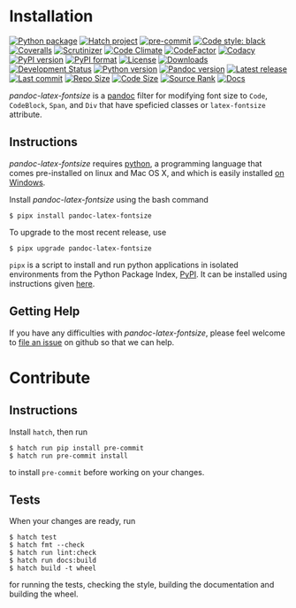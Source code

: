 Installation
============

[![Python package](https://github.com/chdemko/pandoc-latex-fontsize/workflows/Python%20package/badge.svg?branch=develop)](https://github.com/chdemko/pandoc-latex-fontsize/actions/workflows/python-package.yml)
[![Hatch project](https://img.shields.io/badge/%F0%9F%A5%9A-Hatch-4051b5.svg)](https://github.com/pypa/hatch)
[![pre-commit](https://img.shields.io/badge/pre--commit-enabled-brightgreen?logo=pre-commit)](https://github.com/pre-commit/pre-commit)
[![Code style: black](https://img.shields.io/badge/code%20style-black-000000.svg)](https://pypi.org/project/black/)
[![Coveralls](https://img.shields.io/coveralls/github/chdemko/pandoc-latex-fontsize/develop.svg?logo=Codecov&logoColor=white)](https://coveralls.io/github/chdemko/pandoc-latex-fontsize?branch=develop)
[![Scrutinizer](https://img.shields.io/scrutinizer/g/chdemko/pandoc-latex-fontsize.svg?logo=scrutinizer)](https://scrutinizer-ci.com/g/chdemko/pandoc-latex-fontsize/)
[![Code Climate](https://codeclimate.com/github/chdemko/pandoc-latex-fontsize/badges/gpa.svg)](https://codeclimate.com/github/chdemko/pandoc-latex-fontsize/)
[![CodeFactor](https://img.shields.io/codefactor/grade/github/chdemko/pandoc-latex-fontsize/develop.svg?logo=codefactor)](https://www.codefactor.io/repository/github/chdemko/pandoc-latex-fontsize)
[![Codacy](https://img.shields.io/codacy/grade/19a716cec0934fd4be291455aef205d0.svg?logo=codacy)](https://app.codacy.com/gh/chdemko/pandoc-latex-fontsize/dashboard)
[![PyPI version](https://img.shields.io/pypi/v/pandoc-latex-fontsize.svg?logo=pypi&logoColor=white)](https://pypi.org/project/pandoc-latex-fontsize/)
[![PyPI format](https://img.shields.io/pypi/format/pandoc-latex-fontsize.svg?logo=pypi&logoColor=white)](https://pypi.org/project/pandoc-latex-fontsize/)
[![License](https://img.shields.io/pypi/l/pandoc-latex-fontsize.svg?logo=pypi&logoColor=white)](https://raw.githubusercontent.com/chdemko/pandoc-latex-fontsize/develop/LICENSE)
[![Downloads](https://img.shields.io/pypi/dm/pandoc-latex-fontsize?logo=pypi&logoColor=white)](https://pepy.tech/project/pandoc-latex-fontsize)
[![Development Status](https://img.shields.io/pypi/status/pandoc-latex-fontsize.svg?logo=pypi&logoColor=white)](https://pypi.org/project/pandoc-latex-fontsize/)
[![Python version](https://img.shields.io/pypi/pyversions/pandoc-latex-fontsize.svg?logo=Python&logoColor=white)](https://pypi.org/project/pandoc-latex-fontsize/)
[![Pandoc version](https://img.shields.io/badge/pandoc-2.11%20|%202.12%20|%202.13%20|%202.14%20|%202.15%20|%202.16%20|%202.17%20|%202.18%20|%202.19%20|%203.0%20|%203.1%20|%203.2%20|%203.3%20|%203.4%20|%203.5-blue.svg?logo=markdown)](https://pandoc.org/)
[![Latest release](https://img.shields.io/github/release-date/chdemko/pandoc-latex-fontsize.svg?logo=github)](https://github.com/chdemko/pandoc-latex-fontsize/releases)
[![Last commit](https://img.shields.io/github/last-commit/chdemko/pandoc-latex-fontsize/develop?logo=github)](https://github.com/chdemko/pandoc-latex-fontsize/commit/develop/)
[![Repo Size](https://img.shields.io/github/repo-size/chdemko/pandoc-latex-fontsize.svg?logo=github)](http://pandoc-latex-fontsize.readthedocs.io/en/latest/)
[![Code Size](https://img.shields.io/github/languages/code-size/chdemko/pandoc-latex-fontsize.svg?logo=github)](http://pandoc-latex-fontsize.readthedocs.io/en/latest/)
[![Source Rank](https://img.shields.io/librariesio/sourcerank/pypi/pandoc-latex-fontsize.svg?logo=libraries.io&logoColor=white)](https://libraries.io/pypi/pandoc-latex-fontsize)
[![Docs](https://img.shields.io/readthedocs/pandoc-latex-fontsize.svg?logo=read-the-docs&logoColor=white)](http://pandoc-latex-fontsize.readthedocs.io/en/latest/)

*pandoc-latex-fontsize* is a [pandoc] filter for modifying font size to `Code`,
`CodeBlock`, `Span`, and `Div` that have speficied classes or `latex-fontsize`
attribute.

[pandoc]: http://pandoc.org/

Instructions
------------

*pandoc-latex-fontsize* requires [python], a programming language that comes
pre-installed on linux and Mac OS X, and which is easily installed
[on Windows].

Install *pandoc-latex-fontsize* using the bash command

~~~shell-session
$ pipx install pandoc-latex-fontsize
~~~

To upgrade to the most recent release, use

~~~shell-session
$ pipx upgrade pandoc-latex-fontsize
~~~

`pipx` is a script to install and run python applications in isolated environments from the Python Package Index, [PyPI]. It can be installed using instructions given [here](https://pipx.pypa.io/stable/).

[python]: https://www.python.org
[on Windows]: https://www.python.org/downloads/windows
[PyPI]: https://pypi.org


Getting Help
------------

If you have any difficulties with *pandoc-latex-fontsize*, please feel welcome
to [file an issue] on github so that we can help.

[file an issue]: https://github.com/chdemko/pandoc-latex-fontsize/issues

Contribute
==========

Instructions
------------

Install `hatch`, then run

~~~shell-session
$ hatch run pip install pre-commit
$ hatch run pre-commit install
~~~

to install `pre-commit` before working on your changes.

Tests
-----

When your changes are ready, run

~~~shell-session
$ hatch test
$ hatch fmt --check
$ hatch run lint:check
$ hatch run docs:build
$ hatch build -t wheel
~~~

for running the tests, checking the style, building the documentation
and building the wheel.

